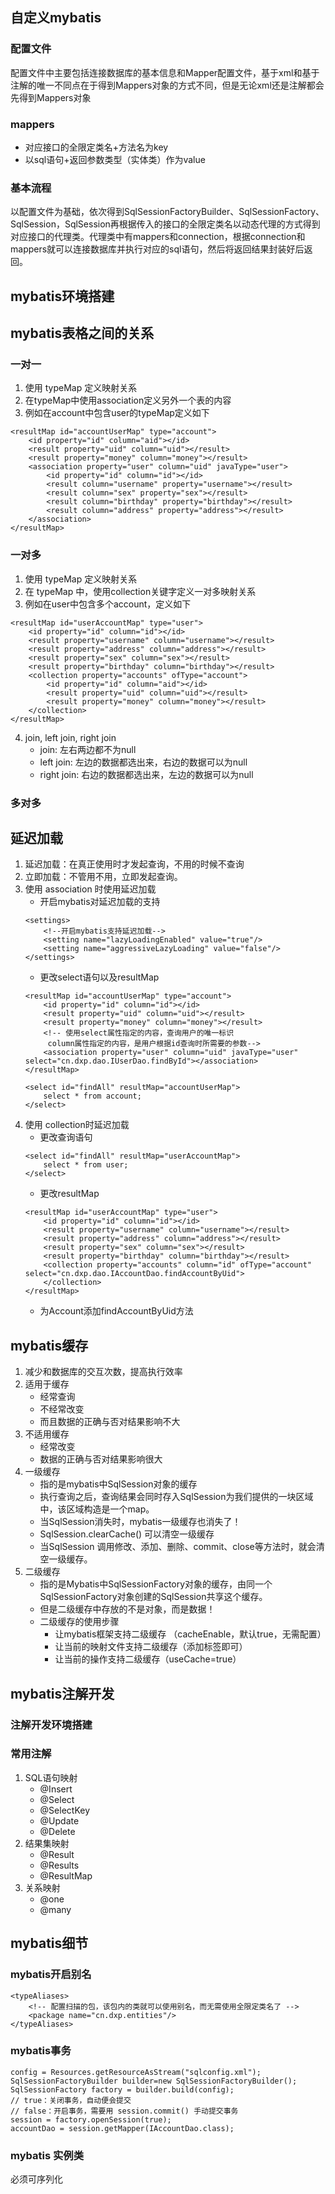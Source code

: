 ## 自定义mybatis
### 配置文件
配置文件中主要包括连接数据库的基本信息和Mapper配置文件，基于xml和基于注解的唯一不同点在于得到Mappers对象的方式不同，但是无论xml还是注解都会先得到Mappers对象
### mappers
- 对应接口的全限定类名+方法名为key
- 以sql语句+返回参数类型（实体类）作为value
### 基本流程
以配置文件为基础，依次得到SqlSessionFactoryBuilder、SqlSessionFactory、SqlSession，SqlSession再根据传入的接口的全限定类名以动态代理的方式得到对应接口的代理类。代理类中有mappers和connection，根据connection和mappers就可以连接数据库并执行对应的sql语句，然后将返回结果封装好后返回。
## mybatis环境搭建


## mybatis表格之间的关系
### 一对一
1. 使用 typeMap 定义映射关系
2. 在typeMap中使用association定义另外一个表的内容
3. 例如在account中包含user的typeMap定义如下
```
<resultMap id="accountUserMap" type="account">
	<id property="id" column="aid"></id>
	<result property="uid" column="uid"></result>
	<result property="money" column="money"></result>
	<association property="user" column="uid" javaType="user">
		<id property="id" column="id"></id>
		<result column="username" property="username"></result>
		<result column="sex" property="sex"></result>
		<result column="birthday" property="birthday"></result>
		<result column="address" property="address"></result>
	</association>
</resultMap>
```
### 一对多
1. 使用 typeMap 定义映射关系
2. 在 typeMap 中，使用collection关键字定义一对多映射关系
3. 例如在user中包含多个account，定义如下
```
<resultMap id="userAccountMap" type="user">
	<id property="id" column="id"></id>
	<result property="username" column="username"></result>
	<result property="address" column="address"></result>
	<result property="sex" column="sex"></result>
	<result property="birthday" column="birthday"></result>
	<collection property="accounts" ofType="account">
		<id property="id" column="aid"></id>
		<result property="uid" column="uid"></result>
		<result property="money" column="money"></result>
	</collection>
</resultMap>
```
4. join, left join, right join 
	- join: 左右两边都不为null
	- left join: 左边的数据都选出来，右边的数据可以为null
	- right join: 右边的数据都选出来，左边的数据可以为null
### 多对多

## 延迟加载
1. 延迟加载：在真正使用时才发起查询，不用的时候不查询
2. 立即加载：不管用不用，立即发起查询。
3. 使用 association 时使用延迟加载
	- 开启mybatis对延迟加载的支持
	```
	<settings>
        <!--开启mybatis支持延迟加载-->
        <setting name="lazyLoadingEnabled" value="true"/>
        <setting name="aggressiveLazyLoading" value="false"/>
    </settings>
	```
	- 更改select语句以及resultMap
	```
	<resultMap id="accountUserMap" type="account">
        <id property="id" column="id"></id>
        <result property="uid" column="uid"></result>
        <result property="money" column="money"></result>
        <!-- 使用select属性指定的内容，查询用户的唯一标识
         column属性指定的内容，是用户根据id查询时所需要的参数-->
        <association property="user" column="uid" javaType="user" select="cn.dxp.dao.IUserDao.findById"></association>
    </resultMap>

    <select id="findAll" resultMap="accountUserMap">
        select * from account;
    </select>
	```
3. 使用 collection时延迟加载
	- 更改查询语句
	```
	<select id="findAll" resultMap="userAccountMap">
        select * from user;
    </select>
	```
	- 更改resultMap
	```
	<resultMap id="userAccountMap" type="user">
        <id property="id" column="id"></id>
        <result property="username" column="username"></result>
        <result property="address" column="address"></result>
        <result property="sex" column="sex"></result>
        <result property="birthday" column="birthday"></result>
        <collection property="accounts" column="id" ofType="account" select="cn.dxp.dao.IAccountDao.findAccountByUid">
        </collection>
    </resultMap>
	```
	- 为Account添加findAccountByUid方法
	
## mybatis缓存
1. 减少和数据库的交互次数，提高执行效率
2. 适用于缓存
	- 经常查询
	- 不经常改变
	- 而且数据的正确与否对结果影响不大
3. 不适用缓存
	- 经常改变
	- 数据的正确与否对结果影响很大
4. 一级缓存
	- 指的是mybatis中SqlSession对象的缓存
	- 执行查询之后，查询结果会同时存入SqlSession为我们提供的一块区域中，该区域构造是一个map。
	- 当SqlSession消失时，mybatis一级缓存也消失了！ 
	- SqlSession.clearCache() 可以清空一级缓存
	- 当SqlSession 调用修改、添加、删除、commit、close等方法时，就会清空一级缓存。
5. 二级缓存
	- 指的是Mybatis中SqlSessionFactory对象的缓存，由同一个SqlSessionFactory对象创建的SqlSession共享这个缓存。
	- 但是二级缓存中存放的不是对象，而是数据！
	- 二级缓存的使用步骤
		- 让mybatis框架支持二级缓存 （cacheEnable，默认true，无需配置）
		- 让当前的映射文件支持二级缓存（添加<cache/>标签即可）
		- 让当前的操作支持二级缓存（useCache=true）
		
## mybatis注解开发
### 注解开发环境搭建
### 常用注解
1. SQL语句映射
	- @Insert
	- @Select
	- @SelectKey
	- @Update
	- @Delete
2. 结果集映射
	- @Result
	- @Results
	- @ResultMap
3. 关系映射
	- @one
	- @many

## mybatis细节

### mybatis开启别名
```
<typeAliases>
	<!-- 配置扫描的包，该包内的类就可以使用别名，而无需使用全限定类名了 -->
    <package name="cn.dxp.entities"/>
</typeAliases>
```
### mybatis事务
```
config = Resources.getResourceAsStream("sqlconfig.xml");
SqlSessionFactoryBuilder builder=new SqlSessionFactoryBuilder();
SqlSessionFactory factory = builder.build(config);
// true：关闭事务，自动便会提交
// false：开启事务，需要用 session.commit() 手动提交事务
session = factory.openSession(true);
accountDao = session.getMapper(IAccountDao.class);
```
### mybatis 实例类
必须可序列化